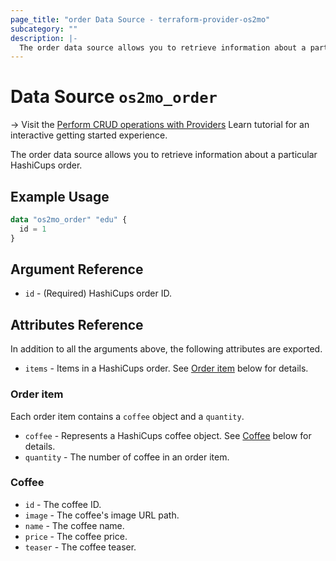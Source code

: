 ```yaml
---
page_title: "order Data Source - terraform-provider-os2mo"
subcategory: ""
description: |-
  The order data source allows you to retrieve information about a particular HashiCups order.
---
```


# Data Source `os2mo_order`

-> Visit the [Perform CRUD operations with Providers](https://learn.hashicorp.com/tutorials/terraform/provider-use?in=terraform/providers&utm_source=WEBSITE&utm_medium=WEB_IO&utm_offer=ARTICLE_PAGE&utm_content=DOCS) Learn tutorial for an interactive getting started experience.

The order data source allows you to retrieve information about a particular HashiCups order.

## Example Usage

```terraform
data "os2mo_order" "edu" {
  id = 1
}
```

## Argument Reference

- `id` - (Required) HashiCups order ID.

## Attributes Reference

In addition to all the arguments above, the following attributes are exported.

- `items` - Items in a HashiCups order. See [Order item](#order-item) below for details.

### Order item

Each order item contains a `coffee` object and a `quantity`.

- `coffee` - Represents a HashiCups coffee object. See [Coffee](#coffee) below for details.
- `quantity` - The number of coffee in an order item.

### Coffee

- `id` -  The coffee ID.
- `image` - The coffee's image URL path.
- `name` - The coffee name.
- `price` - The coffee price.
- `teaser` - The coffee teaser.
